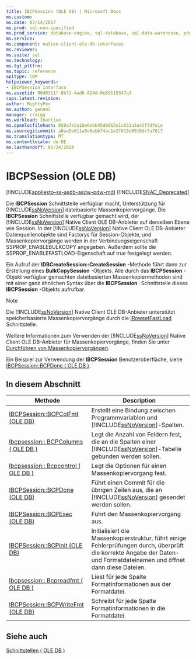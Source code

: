 ```yaml
---
title: IBCPSession (OLE DB) | Microsoft Docs
ms.custom: 
ms.date: 03/14/2017
ms.prod: sql-non-specified
ms.prod_service: database-engine, sql-database, sql-data-warehouse, pdw
ms.service: 
ms.component: native-client-ole-db-interfaces
ms.reviewer: 
ms.suite: sql
ms.technology: 
ms.tgt_pltfrm: 
ms.topic: reference
apitype: COM
helpviewer_keywords:
- IBCPSession interface
ms.assetid: 00d0311f-8b71-4ad6-824d-0e89119347a3
caps.latest.revision: 
author: MightyPen
ms.author: genemi
manager: craigg
ms.workload: Inactive
ms.openlocfilehash: 650a7e2a10e6ebb45d8662e1cb33a3a42f7dfe1e
ms.sourcegitcommit: a0aa5e611a0e6ebb74ac1e2f613e8916dc7a7617
ms.translationtype: MT
ms.contentlocale: de-DE
ms.lasthandoff: 01/24/2018
---
```

# <a name="ibcpsession-ole-db"></a>IBCPSession (OLE DB)
[!INCLUDE[appliesto-ss-asdb-asdw-pdw-md](../../includes/appliesto-ss-asdb-asdw-pdw-md.md)]
[!INCLUDE[SNAC_Deprecated](../../includes/snac-deprecated.md)]

  Die **IBCPSession** Schnittstelle verfügbar macht, Unterstützung für [!INCLUDE[ssNoVersion](../../includes/ssnoversion-md.md)] dateibasierte Massenkopiervorgänge. Die **IBCPSession** Schnittstelle verfügbar gemacht wird, der [!INCLUDE[ssNoVersion](../../includes/ssnoversion-md.md)] Native Client OLE DB-Anbieter auf derselben Ebene wie Session. In der [!INCLUDE[ssNoVersion](../../includes/ssnoversion-md.md)] Native Client OLE DB-Anbieter Datenquellenobjekte sind Factorys für Session-Objekte, und Massenkopiervorgänge werden in der Verbindungseigenschaft SSPROP_ENABLEBULKCOPY angegeben. Außerdem sollte die SSPROP_ENABLEFASTLOAD-Eigenschaft auf true festgelegt werden.  
  
 Ein Aufruf der **IDBCreateSession::CreateSession** -Methode führt dann zur Erstellung eines **BulkCopySession** -Objekts. Alle durch das **IBCPSession** -Objekt verfügbar gemachten dateibasierten Massenkopiermethoden sind mit einer ganz ähnlichen Syntax über die **IBCPSession** -Schnittstelle dieses **IBCPSession** -Objekts aufrufbar.  
  
> [!NOTE]  
>  Die [!INCLUDE[ssNoVersion](../../includes/ssnoversion-md.md)] Native Client OLE DB-Anbieter unterstützt speicherbasierte Massenkopiervorgänge durch die [IRowsetFastLoad](../../relational-databases/native-client-ole-db-interfaces/irowsetfastload-ole-db.md) Schnittstelle.  
  
 Weitere Informationen zum Verwenden der [!INCLUDE[ssNoVersion](../../includes/ssnoversion-md.md)] Native Client OLE DB-Anbieter für Massenkopiervorgänge, finden Sie unter [Durchführen von Massenkopiervorgängen](../../relational-databases/native-client/features/performing-bulk-copy-operations.md).  
  
 Ein Beispiel zur Verwendung der **IBCPSession** Benutzeroberfläche, siehe [IBCPSession::BCPDone &#40; OLE DB &#41;](../../relational-databases/native-client-ole-db-interfaces/ibcpsession-bcpdone-ole-db.md).  
  
## <a name="in-this-section"></a>In diesem Abschnitt  
  
|Methode|Description|  
|------------|-----------------|  
|[IBCPSession::BCPColFmt &#40;OLE DB&#41;](../../relational-databases/native-client-ole-db-interfaces/ibcpsession-bcpcolfmt-ole-db.md)|Erstellt eine Bindung zwischen Programmvariablen und [!INCLUDE[ssNoVersion](../../includes/ssnoversion-md.md)]-Spalten.|  
|[Ibcpsession:: BCPColumns &#40; OLE DB &#41;](../../relational-databases/native-client-ole-db-interfaces/ibcpsession-bcpcolumns-ole-db.md)|Legt die Anzahl von Feldern fest, die an die Spalten einer [!INCLUDE[ssNoVersion](../../includes/ssnoversion-md.md)]-Tabelle gebunden werden sollen.|  
|[Ibcpsession:: Bcpcontrol &#40; OLE DB &#41;](../../relational-databases/native-client-ole-db-interfaces/ibcpsession-bcpcontrol-ole-db.md)|Legt die Optionen für einen Massenkopiervorgang fest.|  
|[IBCPSession::BCPDone &#40;OLE DB&#41;](../../relational-databases/native-client-ole-db-interfaces/ibcpsession-bcpdone-ole-db.md)|Führt einen Commit für die übrigen Zeilen aus, die an [!INCLUDE[ssNoVersion](../../includes/ssnoversion-md.md)] gesendet werden sollen.|  
|[IBCPSession::BCPExec &#40;OLE DB&#41;](../../relational-databases/native-client-ole-db-interfaces/ibcpsession-bcpexec-ole-db.md)|Führt den Massenkopiervorgang aus.|  
|[IBCPSession::BCPInit &#40;OLE DB&#41;](../../relational-databases/native-client-ole-db-interfaces/ibcpsession-bcpinit-ole-db.md)|Initialisiert die Massenkopierstruktur, führt einige Fehlerprüfungen durch, überprüft die korrekte Angabe der Daten- und Formatdateinamen und öffnet dann diese Dateien.|  
|[Ibcpsession:: Bcpreadfmt &#40; OLE DB &#41;](../../relational-databases/native-client-ole-db-interfaces/ibcpsession-bcpreadfmt-ole-db.md)|Liest für jede Spalte Formatinformationen aus der Formatdatei.|  
|[IBCPSession::BCPWriteFmt &#40;OLE DB&#41;](../../relational-databases/native-client-ole-db-interfaces/ibcpsession-bcpwritefmt-ole-db.md)|Schreibt für jede Spalte Formatinformationen in die Formatdatei.|  
  
## <a name="see-also"></a>Siehe auch  
 [Schnittstellen &#40; OLE DB &#41;](http://msdn.microsoft.com/library/34c33364-8538-45db-ae41-5654481cda93)  
  
  
